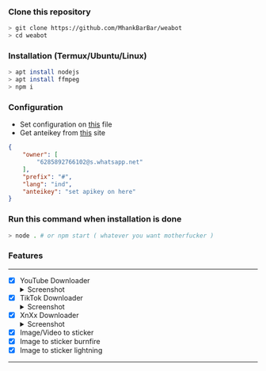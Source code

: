 ### Clone this repository
```bash
> git clone https://github.com/MhankBarBar/weabot
> cd weabot
```

### Installation (Termux/Ubuntu/Linux)
```bash
> apt install nodejs
> apt install ffmpeg
> npm i
```

### Configuration
* Set configuration on [this](https://github.com/MhankBarBar/weabot/blob/master/src/settings.json) file
* Get anteikey from [this](https://antei.codes) site
```json
{
    "owner": [
        "6285892766102@s.whatsapp.net"
    ],
    "prefix": "#",
    "lang": "ind",
    "anteikey": "set apikey on here"
}
```

### Run this command when installation is done
```bash
> node . # or npm start ( whatever you want motherfucker )
```

### Features
------------------
- [x] YouTube Downloader <details><summary>Screenshot</summary><img src="https://i.ibb.co/X2KbbL0/Screenshot-2021-10-25-10-59-18-79.jpg"></details>
- [x] TikTok Downloader <details><summary>Screenshot</summary><img src="https://i.ibb.co/1LWyjSC/Screenshot-2021-10-25-11-03-10-02.jpg"></details>
- [x] XnXx Downloader <details><summary>Screenshot</summary><img src="https://i.ibb.co/Jqkqk4Z/Screenshot-2021-10-25-11-05-14-67.jpg"></details>
- [x] Image/Video to sticker
- [x] Image to sticker burnfire
- [x] Image to sticker lightning
------------------
